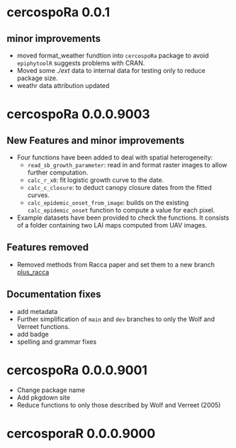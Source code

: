 # cercospoRa 0.0.1


## minor improvements
  - moved format_weather fundtion into `cercospoRa` package to avoid `epiphytoolR`
  suggests problems with CRAN.  
  - Moved some _./ext_ data to internal data for testing only to reduce package 
  size.  
  - weathr data attribution updated  

# cercospoRa 0.0.0.9003
## New Features and minor improvements
  - Four functions have been added to deal with spatial heterogeneity:
    - `read_sb_growth_parameter`: read in and format raster images to allow 
     further computation.
    - `calc_r_x0`: fit logistic growth curve to the date.
    - `calc_c_closure`: to deduct canopy closure dates from the fitted curves.
    - `calc_epidemic_onset_from_image`: builds on the existing `calc_epidemic_onset` 
    function to compute a value for each pixel.
  - Example datasets have been provided to check the functions. 
  It consists of a folder containing two LAI maps computed from UAV images.  

## Features removed  
  - Removed methods from Racca paper and set them to a new branch 
  [plus_racca](https://github.com/PaulMelloy/cercospoRa/tree/plus_racca)

## Documentation fixes  
  - add metadata  
  - Further simplification of `main` and `dev` branches to only the Wolf and 
  Verreet functions.  
  - add badge  
  - spelling and grammar fixes
  

# cercospoRa 0.0.0.9001
 - Change package name  
 - Add pkgdown site  
 - Reduce functions to only those described by Wolf and Verreet (2005)  

# cercosporaR 0.0.0.9000
